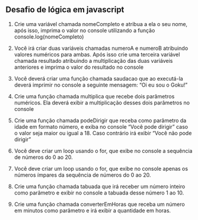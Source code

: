 ## Desafio de lógica em javascript

1. Crie uma variável chamada nomeCompleto e atribua a ela o seu nome,
após isso, imprima o valor no console utilizando a função
console.log(nomeCompleto)

2. Você irá criar duas variáveis chamadas numeroA e numeroB atribuindo
valores numéricos para ambas. Após isso crie uma terceira variável
chamada resultado atribuindo a multiplicação das duas variáveis
anteriores e imprima o valor do resultado no console

3. Você deverá criar uma função chamada saudacao que ao executá-la
deverá imprimir no console a seguinte mensagem: “Oi eu sou o Goku!”

4. Crie uma função chamada multiplica que recebe dois parâmetros
numéricos. Ela deverá exibir a multiplicação desses dois parâmetros no
console

5. Crie uma função chamada podeDirigir que receba como parâmetro da
idade em formato número, e exiba no console “Você pode dirigir” caso o
valor seja maior ou igual a 18. Caso contrário irá exibir “Você não pode
dirigir”

6. Você deve criar um loop usando o for, que exibe no console a sequência
de números do 0 ao 20.

7. Você deve criar um loop usando o for, que exibe no console apenas os
números ímpares da sequência de números do 0 ao 20.

8. Crie uma função chamada tabuada que irá receber um número inteiro
como parâmetro e exibir no console a tabuada desse número 1 ao 10.

9. Crie uma função chamada converterEmHoras que receba um número em
minutos como parâmetro e irá exibir a quantidade em horas.